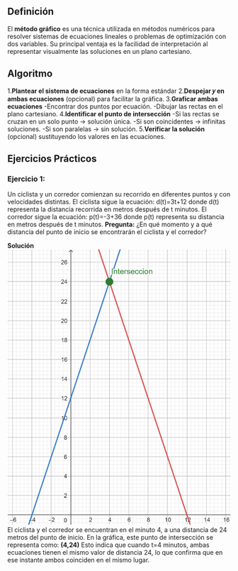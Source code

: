 ## Definición
El **método gráfico** es una técnica utilizada en métodos numéricos para resolver sistemas de ecuaciones lineales
o problemas de optimización con dos variables. Su principal ventaja es la facilidad de interpretación 
al representar visualmente las soluciones en un plano cartesiano.

## Algoritmo 
1.**Plantear el sistema de ecuaciones** en la forma estándar
2.**Despejar 𝑦 en ambas ecuaciones** (opcional) para facilitar la gráfica.
3.**Graficar ambas ecuaciones**
-Encontrar dos puntos por ecuación.
-Dibujar las rectas en el plano cartesiano.
4.**Identificar el punto de intersección**
-Si las rectas se cruzan en un solo punto → solución única.
-Si son coincidentes → infinitas soluciones.
-Si son paralelas → sin solución.
5.**Verificar la solución** (opcional) sustituyendo los valores en las ecuaciones.

## Ejercicios Prácticos

### Ejercicio 1: 
Un ciclista y un corredor comienzan su recorrido en diferentes puntos y con velocidades distintas.
El ciclista sigue la ecuación:
d(t)=3t+12
donde d(t) representa la distancia recorrida en metros después de t minutos.
El corredor sigue la ecuación:
p(t)=-3+36
donde p(t) representa su distancia en metros después de t minutos.
**Pregunta:** ¿En qué momento y a qué distancia del punto de inicio se encontrarán el ciclista y el corredor?

**Solución**
![Solución del problema con ayuda del sofware 'Geogebra'](tema-2/Imagenes/metodo%20grafico%20ejemplo1.png)
El ciclista y el corredor se encuentran en el minuto 4, a una distancia de 24 metros del punto de inicio.
En la gráfica, este punto de intersección se representa como:
**(4,24)**
Esto indica que cuando t=4 minutos, ambas ecuaciones tienen el mismo valor de distancia 24,
lo que confirma que en ese instante ambos coinciden en el mismo lugar.
